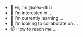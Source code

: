 - 👋 Hi, I’m @alex-dtizi
- 👀 I’m interested in ...
- 🌱 I’m currently learning ...
- 💞️ I’m looking to collaborate on ...
- 📫 How to reach me ...

<!---
alex-dtizi/alex-dtizi is a ✨ special ✨ repository because its `README.md` (this file) appears on your GitHub profile.
You can click the Preview link to take a look at your changes.
--->

